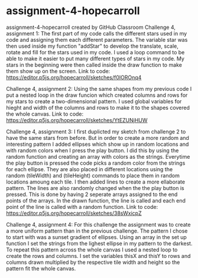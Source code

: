 # assignment-4-hopecarroll
assignment-4-hopecarroll created by GitHub Classroom
Challenge 4, assignment 1: The first part of my code calls the different stars used in my code and assigning them each different parameters. The variable 
star was then used inside my function "addStar" to develop the translate, scale, rotate and fill for the stars used in my code. I used a loop command to 
be able to make it easier to put many different types of stars in my code. My stars in the beginning were then called inside the draw function to make them show up on the screen. 
Link to code: https://editor.p5js.org/hopecarroll/sketches/f0IOROnq4

Challenge 4, assignment 2: Using the same shapes from my previous code I put a nested loop in the draw funcion which created columns and rows for my stars to create a two-dimensional pattern. I used global variables for hieght and width of the columns and rows to make it to the shapes covered the whole canvas. 
Link to code: https://editor.p5js.org/hopecarroll/sketches/YtEZUNjHUW

Challenge 4, assignment 3: I first duplicted my sketch from challenge 2 to have the same stars from before. But in order to create a more random and interesting pattern I added ellipses which show up in random locations and with random colors when I press the play button. I did this by using the random function and creating an array with colors as the strings. Everytime the play button is pressed the code picks a random color from the strings for each ellipse. They are also placed in different locations using the random (tileWidth) and (tileHeight) commands to place them in random locations amoung each tile. I then added lines to create a more ellaborate pattern. The lines are also randomly changed when the the play button is pressed. This is done by having 2 seperate arrays assigned to the end points of the arrays. In the drawn function, the line is called and each end point of the line is called with a random function. 
Link to code: https://editor.p5js.org/hopecarroll/sketches/38sWxicpZ

Challenge 4, assignment 4: For this challenge the assignment was to create a more uniform pattern than in the previous challenge. The pattern I chose to start with was a sunset gradient of ellipses. Using an array in the set up function I set the strings from the lighest ellipse in my pattern to the darkest. To repeat this pattern across the whole canvas I used a nested loop to create the rows and columns. I set the variables thisX and thisY to rows and columns drawn multiplied by the respective tile width and height so the pattern fit the whole canvas. 
